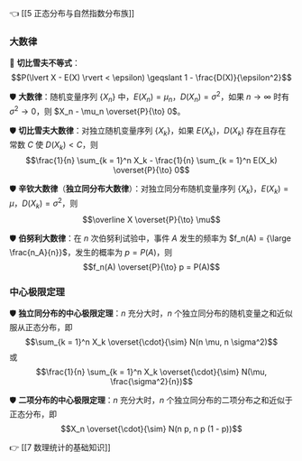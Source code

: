 👈 [[5 正态分布与自然指数分布族]]

### 大数律

💎 **切比雪夫不等式**：$$P(\lvert X - E(X) \rvert < \epsilon) \geqslant 1 - \frac{D(X)}{\epsilon^2}$$

🛡️️ **大数律**：随机变量序列 $\{X_n\}$ 中，$E(X_n) = \mu_n$，$D(X_n) = \sigma^2$，如果 $n \to \infty$ 时有 $\sigma^2 \to 0$，则 $X_n - \mu_n \overset{P}{\to} 0$。

🛡️️ **切比雪夫大数律**：对独立随机变量序列 $\{X_k\}$，如果 $E(X_k)$，$D(X_k)$ 存在且存在常数 $C$ 使 $D(X_k) < C$，则 $$\frac{1}{n} \sum_{k = 1}^n X_k - \frac{1}{n} \sum_{k = 1}^n E(X_k) \overset{P}{\to} 0$$

🛡️️ **辛钦大数律**（**独立同分布大数律**）：对独立同分布随机变量序列 $\{X_k\}$，$E(X_k) = \mu$，$D(X_k) = \sigma^2$，则 $$\overline X \overset{P}{\to} \mu$$

🛡️️ **伯努利大数律**：在 $n$ 次伯努利试验中，事件 $A$ 发生的频率为 $f_n(A) = {\large \frac{n_A}{n}}$，发生的概率为 $p = P(A)$，则 $$f_n(A) \overset{P}{\to} p = P(A)$$

### 中心极限定理

🛡️️ **独立同分布的中心极限定理**：$n$ 充分大时，$n$ 个独立同分布的随机变量之和近似服从正态分布，即 $$\sum_{k = 1}^n X_k \overset{\cdot}{\sim} N(n \mu, n \sigma^2)$$ 或 $$\frac{1}{n} \sum_{k = 1}^n X_k \overset{\cdot}{\sim} N(\mu, \frac{\sigma^2}{n})$$

🛡️️ **二项分布的中心极限定理**：$n$ 充分大时，$n$ 个独立同分布的二项分布之和近似于正态分布，即 $$X_n \overset{\cdot}{\sim} N(n p, n p (1 - p))$$

👉 [[7 数理统计的基础知识]]